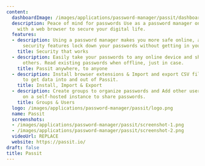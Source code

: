 ```yaml
---
content:
  dashboardImage: /images/applications/password-manager/passit/dashboard.png
  description: Peace of mind for passwords Use as a password manager on any device
    with a web browser to secure your digital life.
  features:
  - description: Using a password manager makes you more safe online, and our modern
      security features lock down your passwords without getting in your way.
    title: Security that works
  - description: Easily take your passwords to any online device and share them with
      others. Read existing passwords when offline, just in case.
    title: Passit anywhere, to anyone
  - description: Install browser extensions & Import and export CSV files with passwords
      to get data into and out of Passit.
    title: Install, Import & Export
  - description: Create groups to organize passwords and Add other users to groups
      on a self-hosted instance to share passwords.
    title: Groups & Users
  logo: /images/applications/password-manager/passit/logo.png
  name: Passit
  screenshots:
  - /images/applications/password-manager/passit/screenshot-1.png
  - /images/applications/password-manager/passit/screenshot-2.png
  videoUrl: REPLACE
  website: https://passit.io/
draft: false
title: Passit
---
```


